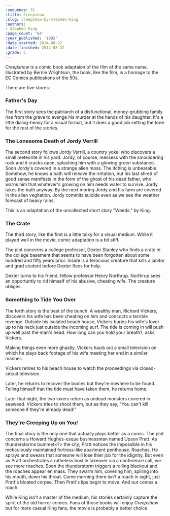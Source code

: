 ```yaml
---
:sequence: 31
:title: Creepshow
:slug: creepshow-by-stephen-king
:authors:
- Stephen King
:page_count: '64'
:year_published: '1982'
:date_started: 2014-08-22
:date_finished: 2014-08-22
:grade: C
---
```

_Creepshow_ is a comic book adaptaion of the film of the same name. Illustrated by Bernie Wrightson, the book, like the film,  is a homage to the EC Comics publications of the 50s.

There are five stores:

### Father's Day

The first story sees the patriarch of a disfunctional, money-grubbing family rise from the grave to avenge his murder at the hands of his daughter. It's a little dialog-heavy for a visual format, but it does a good job setting the tone for the rest of the stories.

### The Lonesome Death of Jordy Verrill

The second story follows Jordy Verrill, a country yokel who discovers a small meteorite in his yard. Jordy, of course, messess with the smouldering rock and it cracks open, splashing him with a glowing green substance.  Soon Jordy's covered in a strange alien moss. The itching is unbearable. Somehow, he knows a bath will releave the irritation, but his last shred of good sense manifests in the form of the ghost of his dead father, who warns him that whatever's growing on him needs water to survive. Jordy takes the bath anyway. By the next moring Jordy and his farm are covered in the alien vegitation. Jordy commits suicide even as we see the weather forecast of heavy rains. 

This is an adaptation of the uncollected short story "Weeds," by King.

### The Crate

The third story, like the first is a little talky for a visual medium. While it played well in the movie, comic adaptation is a bit stiff. 

The plot concerns a college professor, Dexter Stanley who finds a crate in the college basement that seems to have been forgotten about some hundred and fifty years prior. Inside is a ferocious creature that kills a janitor and grad student before 
Dexter flees for help.

Dexter turns to his friend, fellow professor Henry Northrup. Northrup sees an opportuntiy to rid himself of his abusive, cheating wife. The creature obliges.

### Something to Tide You Over

The forth story is the best of the bunch. A wealthy man, Richard Vickers, discovers his wife has been cheating on him and concocts a terrible revenge. Outside his isolated beach house, Vickers buries his wife's lover up to his neck just outside the incoming surf. The tide is coming in will push up well past the man's head. How long can you hold your breath?, asks Vickers.

Making things even more ghastly, Vickers hauls out a small television on which he plays back footage of his wife meeting her end in a similar manner. 

Vickers retires to his beach house to watch the proceedings via closed-circuit television. 

Later, he returns to recover the bodies but they're nowhere to be found. Telling himself that the tide must have taken them, he returns home. 

Later that night, the two lovers return as undead monsters covered in seaweed. Vickers tries to shoot them, but as they say, "You can't kill someone if they're already dead!"


### They're Creeping Up on You!

The final story is the only one that actually plays better as a comic. The plot concerns a Howard Hughes-esque businessman named Upson Pratt. As thunderstorms bummet<?> the city, Pratt notices the impossible in his meticulously maintained fortress-like apartment penthouse. Roaches. He sprays and swears that someone will lose thier job for the idignity. But even as Pratt orchestrates a rutheless hostile takeover via a conference call, we see more roaches. Soon the thunderstorm triggers a rolling blackout and the roaches appear en mass. They swarm him, covering him, spilling into his mouth, down his throat. Come morning there isn't a roach in sight, just Pratt's bloated corpse. Then Pratt's lips begin to move. And out comes a roach.

While King isn't a master of the medium, his stories certainly capture the spirit of the old horror comics. Fans of those books will enjoy _Creepshow_ but for more casual King fans, the movie is probably a better choice. 